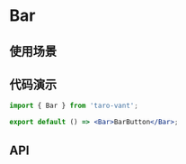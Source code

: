 # Bar

## 使用场景

## 代码演示

```jsx
import { Bar } from 'taro-vant';

export default () => <Bar>BarButton</Bar>;
```

## API
